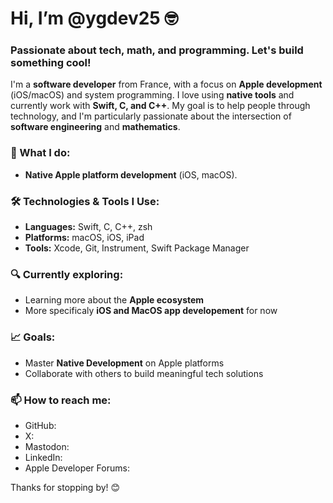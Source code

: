 # Hi, I’m @ygdev25 🤓

### Passionate about tech, math, and programming. Let's build something cool!

I'm a **software developer** from France, with a focus on **Apple development** (iOS/macOS) and system programming. I love using **native tools** and currently work with **Swift, C, and C++**. My goal is to help people through technology, and I'm particularly passionate about the intersection of **software engineering** and **mathematics**.

### 💼 What I do:
- **Native Apple platform development** (iOS, macOS). 
  
### 🛠 Technologies & Tools I Use:
- **Languages:** Swift, C, C++, zsh
- **Platforms:** macOS, iOS, iPad
- **Tools:** Xcode, Git, Instrument, Swift Package Manager 

### 🔍 Currently exploring:
- Learning more about the **Apple ecosystem**
- More specificaly **iOS and MacOS app developement** for now

### 📈 Goals:
- Master **Native Development** on Apple platforms
- Collaborate with others to build meaningful tech solutions

### 📫 How to reach me:
- GitHub:
- X:
- Mastodon:
- LinkedIn:
- Apple Developer Forums:

Thanks for stopping by! 😊
